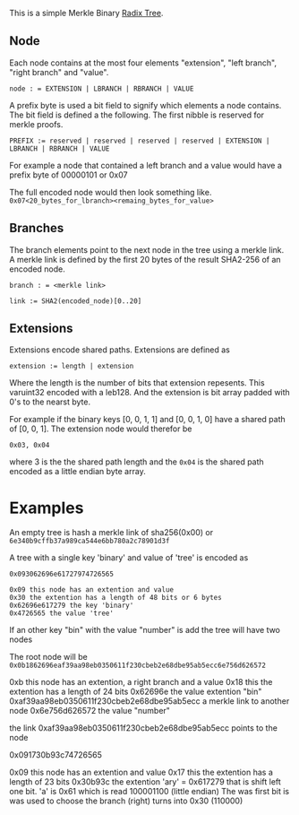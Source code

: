 This is a simple Merkle Binary [Radix Tree](https://ipfs.io/ipns/QmdJiuMWp2FxyaerfLrtdLF6Nr1EWpL7dPAxA9oKSPYYgV/wiki/Radix_tree.html). 


## Node
Each node contains at the most four elements 
"extension", "left branch", "right branch" and "value".

```
node : = EXTENSION | LBRANCH | RBRANCH | VALUE
```

A prefix byte is used a bit field to signify which elements a node contains. 
The bit field is defined a the following. The first nibble is reserved for
merkle proofs.

```
PREFIX := reserved | reserved | reserved | reserved | EXTENSION | LBRANCH | RBRANCH | VALUE
```

For example a node that contained a left branch and a value would have a prefix byte
of 00000101 or 0x07

The full encoded node would then look something like. `0x07<20_bytes_for_lbranch><remaing_bytes_for_value>` 


## Branches

The branch elements point to the next node in the tree using a merkle link.
A merkle link is defined by the first 20 bytes of the result SHA2-256 of an encoded node.


```
branch : = <merkle link>
```

```
link := SHA2(encoded_node)[0..20]
```


## Extensions
Extensions encode shared paths. Extensions are defined as

```
extension := length | extension

```
Where the length is the number of bits that extension repesents. This varuint32
encoded with a leb128. And the extension is bit array padded with 0's to the nearst byte. 

For example if the binary keys [0, 0, 1, 1] and
[0, 0, 1, 0] have a shared path of [0, 0, 1]. The extension node would therefor be

`0x03, 0x04`

where 3 is the the shared path length and the `0x04` is the shared path encoded
as a little endian byte array.

# Examples

An empty tree is hash a merkle link of sha256(0x00) or `6e340b9cffb37a989ca544e6bb780a2c78901d3f`


A tree with a single key 'binary' and value of 'tree' is encoded as

```
0x093062696e61727974726565

0x09 this node has an extention and value
0x30 the extention has a length of 48 bits or 6 bytes
0x62696e617279 the key 'binary'
0x4726565 the value 'tree'
```

If an other key "bin" with the value "number" is add the tree will have two nodes

The root node will be
`0x0b1862696eaf39aa98eb0350611f230cbeb2e68dbe95ab5ecc6e756d626572`

0xb this node has an extention, a right branch and a value
0x18 this the extention has a length of 24 bits
0x62696e the value extention "bin"
0xaf39aa98eb0350611f230cbeb2e68dbe95ab5ecc a merkle link to another node
0x6e756d626572 the value "number"

the link 0xaf39aa98eb0350611f230cbeb2e68dbe95ab5ecc points to the node

0x091730b93c74726565

0x09 this node has an extention and value
0x17 this the extention has a length of 23 bits
0x30b93c the extention 'ary' = 0x617279 that is shift left one bit. 'a' is 0x61 which
is read 100001100 (little endian) The was first bit is was used to choose the branch (right)
turns into 0x30 (110000)
